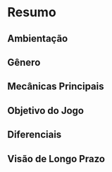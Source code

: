 # Resumo

## Ambientação

## Gênero

## Mecânicas Principais

## Objetivo do Jogo

## Diferenciais

## Visão de Longo Prazo
